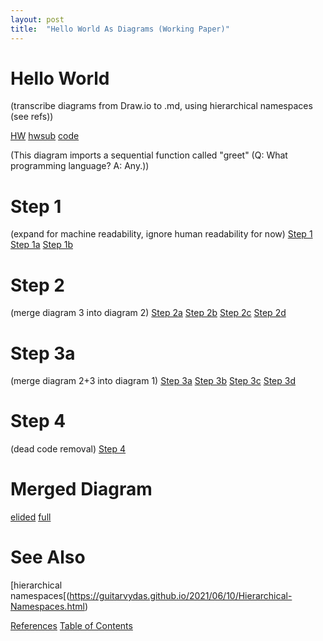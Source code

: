 ```yaml
---
layout: post
title:  "Hello World As Diagrams (Working Paper)"
---
```


# Hello World
(transcribe diagrams from Draw.io to .md, using hierarchical namespaces (see refs))

[HW](https://github.com/guitarvydas/guitarvydas.github.io/blob/master/assets/2021-06-16-Hello%20World%20as%20Diagrams-hw.svg)
[hwsub](https://github.com/guitarvydas/guitarvydas.github.io/blob/master/assets/2021-06-16-Hello%20World%20as%20Diagrams-hwsub.svg)
[code](https://github.com/guitarvydas/guitarvydas.github.io/blob/master/assets/2021-06-16-Hello%20World%20as%20Diagrams-hwhello.svg)

(This diagram imports a sequential function called "greet" (Q: What programming language? A: Any.))

# Step 1
(expand for machine readability, ignore human readability for now)
[Step 1](https://github.com/guitarvydas/guitarvydas.github.io/blob/master/assets/2021-06-16-Hello%20World%20as%20Diagrams-1.svg)
[Step 1a](https://github.com/guitarvydas/guitarvydas.github.io/blob/master/assets/2021-06-16-Hello%20World%20as%20Diagrams-1a.svg)
[Step 1b](https://github.com/guitarvydas/guitarvydas.github.io/blob/master/assets/2021-06-16-Hello%20World%20as%20Diagrams-1b.svg)

# Step 2
(merge diagram 3 into diagram 2)
[Step 2a](https://github.com/guitarvydas/guitarvydas.github.io/blob/master/assets/2021-06-16-Hello%20World%20as%20Diagrams-2a.svg)
[Step 2b](https://github.com/guitarvydas/guitarvydas.github.io/blob/master/assets/2021-06-16-Hello%20World%20as%20Diagrams-2b.svg)
[Step 2c](https://github.com/guitarvydas/guitarvydas.github.io/blob/master/assets/2021-06-16-Hello%20World%20as%20Diagrams-2c.svg)
[Step 2d](https://github.com/guitarvydas/guitarvydas.github.io/blob/master/assets/2021-06-16-Hello%20World%20as%20Diagrams-2d.svg)

# Step 3a
(merge diagram 2+3 into diagram 1)
[Step 3a](https://github.com/guitarvydas/guitarvydas.github.io/blob/master/assets/2021-06-16-Hello%20World%20as%20Diagrams-3a.svg)
[Step 3b](https://github.com/guitarvydas/guitarvydas.github.io/blob/master/assets/2021-06-16-Hello%20World%20as%20Diagrams-3b.svg)
[Step 3c](https://github.com/guitarvydas/guitarvydas.github.io/blob/master/assets/2021-06-16-Hello%20World%20as%20Diagrams-3c.svg)
[Step 3d](https://github.com/guitarvydas/guitarvydas.github.io/blob/master/assets/2021-06-16-Hello%20World%20as%20Diagrams-3d.svg)

# Step 4
(dead code removal)
[Step 4](https://github.com/guitarvydas/guitarvydas.github.io/blob/master/assets/2021-06-16-Hello%20World%20as%20Diagrams-4%20remove%20dead%20code.svg)

# Merged Diagram
[elided](https://github.com/guitarvydas/guitarvydas.github.io/blob/master/assets/2021-06-16-Hello%20World%20as%20Diagrams-relative%20-%20rough%20in.svg)
[full](https://github.com/guitarvydas/guitarvydas.github.io/blob/master/assets/2021-06-16-Hello%20World%20as%20Diagrams-relative%20-%20full.svg)
# See Also

[hierarchical namespaces[(https://guitarvydas.github.io/2021/06/10/Hierarchical-Namespaces.html)

[References](https://guitarvydas.github.io/2021/01/14/References.html)
[Table of Contents](https://guitarvydas.github.io/2021/05/14/Table-Of-Contents.html)

<script src="https://utteranc.es/client.js" 
        repo="guitarvydas/guitarvydas.github.io" 
        issue-term="pathname" 
        theme="github-light" 
        crossorigin="anonymous" 
        async> 
</script> 
